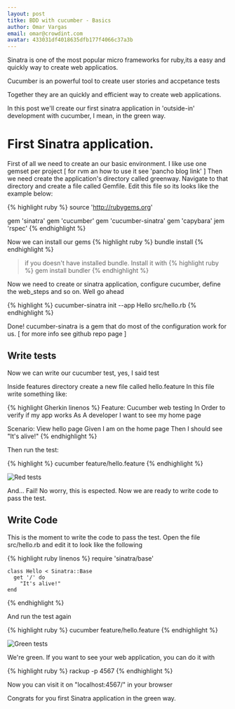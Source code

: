 ```yaml
---
layout: post
titke: BDD with cucumber - Basics
author: Omar Vargas 
email: omar@crowdint.com
avatar: 433031df4018635dfb177f4066c37a3b
---
```


Sinatra is one of the most popular micro frameworks for ruby,its a easy and
quickly way to create web applicatios.

Cucumber is an powerful tool to create user stories and accpetance tests

Together they are an quickly and efficient way to create web applications.

In this post we'll create our first sinatra application in 'outside-in' development with cucumber, I mean, in the green way.

# First Sinatra application.

First of all we need to create an our basic environment.
I like use one gemset per project [ for rvm an how to use it see 'pancho blog link' ]
Then we need create the application's directory called greenway. Navigate to that
directory and create a file called Gemfile. Edit this file so its looks like
the example below:

{% highlight ruby %}
source 'http://rubygems.org'

gem 'sinatra'
gem 'cucumber'
gem 'cucumber-sinatra'
gem 'capybara'
jem 'rspec'
{% endhighlight %}

Now we can install our gems
{% highlight ruby %}
    bundle install
{% endhighlight %}

> if you doesn't have installed bundle. Install it with
{% highlight ruby %}
    gem install bundler
{% endhighlight %}

Now we need to create or sinatra application, configure cucumber, define
the web_steps and so on. Well go ahead

{% highlight %}
    cucumber-sinatra init --app Hello src/hello.rb
{% endhighlight %}

Done! cucumber-sinatra is a gem that do most of the configuration work for us. [ for
more info see github repo page ]

## Write tests

Now we can write our cucumber test, yes, I said test

Inside features directory create a new file called hello.feature
In this file write something like:

{% highlight Gherkin linenos %}
Feature: Cucumber web testing
  In Order to verify if my app works
  As A developer
  I want to see my home page

  Scenario: View hello page
    Given I am on the home page
    Then I should see "It's alive!"
{% endhighlight %}

Then run the test:

{% highlight %}
    cucumber feature/hello.feature
{% endhighlight %}

![Red tests](/images/sinatra_green_way/sinatra_red_tests.jpg)

And... Fail!
No worry, this is espected. Now we are ready to write code to pass the test.

## Write Code

This is the moment to write the code to pass the test. Open the file src/hello.rb and edit it to look like the following

{% highlight ruby linenos %}
    require 'sinatra/base'

    class Hello < Sinatra::Base
      get '/' do
        "It's alive!"
    end
{% endhighlight %}

And run the test again 

{% highlight ruby %}
    cucumber feature/hello.feature
{% endhighlight %}

![Green tests](/images/sinatra_green_way/sinatra_green_tests.jpg)

We're green. If you want to see your web application, you can do it with

{% highlight ruby %}
   rackup -p 4567
{% endhighlight %}

Now you can visit it on "localhost:4567/" in your browser

Congrats for you first Sinatra application in the green way.
